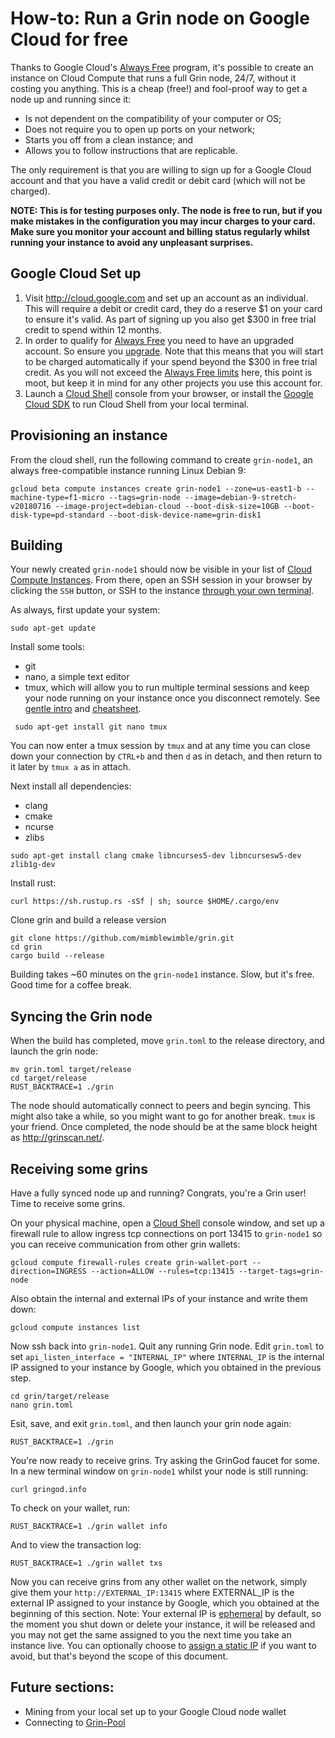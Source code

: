 # How-to: Run a Grin node on Google Cloud for free
Thanks to Google Cloud's [Always Free](https://cloud.google.com/free/docs/frequently-asked-questions#always-free)  program, it's possible to create an instance on Cloud Compute that runs a full Grin node, 24/7, without it costing you anything. This is a cheap (free!) and fool-proof way to get a node up and running since it:
* Is not dependent on the compatibility of your computer or OS;
* Does not require you to open up ports on your network;
* Starts you off from a clean instance; and
* Allows you to follow instructions that are replicable.

The only requirement is that you are willing to sign up for a Google Cloud account and that you have a valid credit or debit card (which will not be charged).

**NOTE: This is for testing purposes only. The node is free to run, but if you make mistakes in the configuration you may incur charges to your card. Make sure you monitor your account and billing status regularly whilst running your instance to avoid any unpleasant surprises.**

## Google Cloud Set up
1. Visit http://cloud.google.com and set up an account as an individual. This will require a debit or credit card, they do a reserve $1 on your card to ensure it's valid. As part of signing up you also get $300 in free trial credit to spend within 12 months.
2. In order to qualify for [Always Free](https://cloud.google.com/free/docs/frequently-asked-questions#always-free) you need to have an upgraded account. So ensure you [upgrade](https://cloud.google.com/free/docs/frequently-asked-questions#what-is-upgrade). Note that this means that you will start to be charged automatically if your spend beyond the $300 in free trial credit. As you will not exceed the [Always Free limits](https://cloud.google.com/free/docs/always-free-usage-limits) here, this point is moot, but keep it in mind for any other projects you use this account for.
3. Launch a [Cloud Shell](https://cloud.google.com/shell/) console from your browser, or install the [Google Cloud SDK](https://cloud.google.com/sdk/) to run Cloud Shell from your local terminal.

## Provisioning an instance
From the cloud shell, run the following command to create `grin-node1`, an always free-compatible instance running Linux Debian 9:
```
gcloud beta compute instances create grin-node1 --zone=us-east1-b --machine-type=f1-micro --tags=grin-node --image=debian-9-stretch-v20180716 --image-project=debian-cloud --boot-disk-size=10GB --boot-disk-type=pd-standard --boot-disk-device-name=grin-disk1
```

## Building
Your newly created `grin-node1` should now be visible in your list of [Cloud Compute Instances](https://console.cloud.google.com/compute/instances). From there, open an SSH session in your browser by clicking the `SSH` button, or SSH to the instance [through your own terminal](https://cloud.google.com/compute/docs/instances/connecting-advanced#thirdpartytools).

As always, first update your system:
```
sudo apt-get update
```
Install some tools:
* git
* nano, a simple text editor
* tmux, which will allow you to run multiple terminal sessions and keep your node running on your instance once you disconnect remotely. See [gentle intro](https://medium.com/actualize-network/a-minimalist-guide-to-tmux-13675fb160fa)  and [cheatsheet](https://gist.github.com/MohamedAlaa/2961058).
```
 sudo apt-get install git nano tmux
```

You can now enter a tmux session by `tmux` and at any time you can close down your connection by `CTRL+b` and then `d` as in detach, and then return to it later by `tmux a` as in attach.

Next install all dependencies:
* clang
* cmake
* ncurse
* zlibs

```
sudo apt-get install clang cmake libncurses5-dev libncursesw5-dev zlib1g-dev
```

Install rust:
```
curl https://sh.rustup.rs -sSf | sh; source $HOME/.cargo/env
```

Clone grin and build a release version
```
git clone https://github.com/mimblewimble/grin.git
cd grin
cargo build --release
```
Building takes ~60 minutes on the `grin-node1` instance. Slow, but it's free. Good time for a coffee break.

## Syncing the Grin node

When the build has completed, move `grin.toml` to the release directory, and launch the grin node:
```
mv grin.toml target/release
cd target/release
RUST_BACKTRACE=1 ./grin
```
The node should automatically connect to peers and begin syncing. This might also take a while, so you might want to go for another break. `tmux` is your friend. Once completed, the node should be at the same block height as http://grinscan.net/.

## Receiving some grins
Have a fully synced node up and running? Congrats, you're a Grin user! Time to receive some grins.

On your physical machine, open a [Cloud Shell](https://cloud.google.com/shell/) console window, and set up a firewall rule to allow ingress tcp connections on port 13415 to `grin-node1` so you can receive communication from other grin wallets:
```
gcloud compute firewall-rules create grin-wallet-port --direction=INGRESS --action=ALLOW --rules=tcp:13415 --target-tags=grin-node
```
Also obtain the internal and external IPs of your instance and write them down:
```
gcloud compute instances list
```

Now ssh back into `grin-node1`. Quit any running Grin node. Edit `grin.toml` to set `api_listen_interface = "INTERNAL_IP"` where `INTERNAL_IP` is the internal IP assigned to your instance by Google, which you obtained in the previous step.
```
cd grin/target/release
nano grin.toml
```

Esit, save, and exit `grin.toml`, and then launch your grin node again:
```
RUST_BACKTRACE=1 ./grin
```

You're now ready to receive grins. Try asking the GrinGod faucet for some. In a new terminal window on `grin-node1` whilst your node is still running:
```
curl gringod.info
```
To check on your wallet, run:
```
RUST_BACKTRACE=1 ./grin wallet info
```
And to view the transaction log:
```
RUST_BACKTRACE=1 ./grin wallet txs
```
Now you can receive grins from any other wallet on the network, simply give them your `http://EXTERNAL_IP:13415` where EXTERNAL_IP is the external IP assigned to your instance by Google, which you obtained at the beginning of this section.
Note: Your external IP is [ephemeral](https://cloud.google.com/compute/docs/ip-addresses/#ephemeraladdress) by default, so the moment you shut down or delete your instance, it will be released and you may not get the same assigned to you the next time you take an instance live. You can optionally choose to [assign a static IP](https://cloud.google.com/compute/docs/ip-addresses/reserve-static-external-ip-address) if you want to avoid, but that's beyond the scope of this document.

## Future sections:
* Mining from your local set up to your Google Cloud node wallet
* Connecting to [Grin-Pool](https://github.com/grin-pool/grin-pool)
